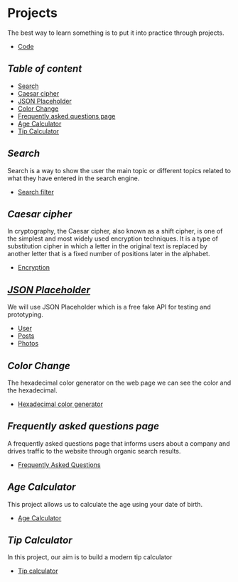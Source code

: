 # Projects

The best way to learn something is to put it into practice through projects.

- [Code](/projects/code/)

## _Table of content_

- [Search](#search)
- [Caesar cipher](#caesar-cipher)
- [JSON Placeholder](#json-placeholder)
- [Color Change](#color-change)
- [Frequently asked questions page](#frequently-asked-questions-page)
- [Age Calculator](#age-calculator)
- [Tip Calculator]()

## _Search_

Search is a way to show the user the main topic or different topics related to what they have entered in the search engine.

- [Search filter](/projects/search/search-filter/)

## _Caesar cipher_

In cryptography, the Caesar cipher, also known as a shift cipher, is one of the simplest and most widely used encryption techniques. It is a type of substitution cipher in which a letter in the original text is replaced by another letter that is a fixed number of positions later in the alphabet.

- [Encryption](/projects/caesar-cipher/)

## _[JSON Placeholder](https://jsonplaceholder.typicode.com/)_

We will use JSON Placeholder which is a free fake API for testing and prototyping.

- [User](/projects/json-placeholder/users/)
- [Posts](/projects/json-placeholder/posts/)
- [Photos](/projects/json-placeholder/photos/)

## _Color Change_

The hexadecimal color generator on the web page we can see the color and the hexadecimal.

- [Hexadecimal color generator](/projects/color-change/hexadecimal/)

## _Frequently asked questions page_

A frequently asked questions page that informs users about a company and drives traffic to the website through organic search results.

- [Frequently Asked Questions](/projects/frequently-asked-questions/)

## _Age Calculator_

This project allows us to calculate the age using your date of birth.

- [Age Calculator](/projects/age-calculator/)

## _Tip Calculator_

In this project, our aim is to build a modern tip calculator

- [Tip calculator](/projects/tip-calculator/)
